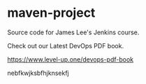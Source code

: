 # maven-project
Source code for James Lee's Jenkins course.

Check out our Latest DevOps PDF book.

https://www.level-up.one/devops-pdf-book

nebfkwjksbfhjknsekfj
